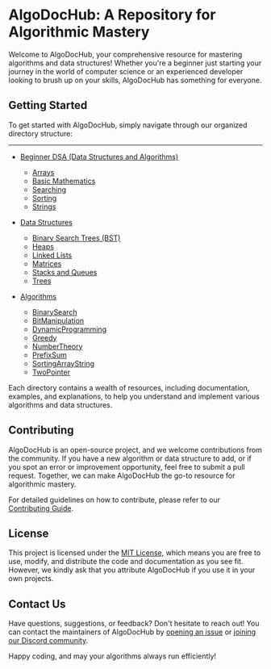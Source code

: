 # AlgoDocHub: A Repository for Algorithmic Mastery

Welcome to AlgoDocHub, your comprehensive resource for mastering algorithms and data structures! Whether you're a beginner just starting your journey in the world of computer science or an experienced developer looking to brush up on your skills, AlgoDocHub has something for everyone.

## Getting Started

To get started with AlgoDocHub, simply navigate through our organized directory structure:

***


- [Beginner DSA (Data Structures and Algorithms)](https://github.com/codingdud/AlgoDocHub/wiki/Beginner-DSA)
  - [Arrays](https://github.com/codingdud/AlgoDocHub/wiki/Arrays)
  - [Basic Mathematics](#basic-mathematics)
  - [Searching](#searching)
  - [Sorting](#sorting)
  - [Strings](#strings)

- [Data Structures](#data-structures)
  - [Binary Search Trees (BST)](#binary-search-trees-bst)
  - [Heaps](#heaps)
  - [Linked Lists](#linked-lists)
  - [Matrices](#matrices)
  - [Stacks and Queues](#stacks-and-queues)
  - [Trees](#trees)

- [Algorithms](#algorithms)
  - [BinarySearch](#binarysearch)
  - [BitManipulation](https://github.com/codingdud/AlgoDocHub/tree/main/Algorithms/BitManiputaion)
  - [DynamicProgramming](#dynamicprogramming)
  - [Greedy](#greedy)
  - [NumberTheory](#numbertheory)
  - [PrefixSum](#prefixsum)
  - [SortingArrayString](#sortingarraystring)
  - [TwoPointer](#twopointer)
    
Each directory contains a wealth of resources, including documentation, examples, and explanations, to help you understand and implement various algorithms and data structures.

## Contributing

AlgoDocHub is an open-source project, and we welcome contributions from the community. If you have a new algorithm or data structure to add, or if you spot an error or improvement opportunity, feel free to submit a pull request. Together, we can make AlgoDocHub the go-to resource for algorithmic mastery.

For detailed guidelines on how to contribute, please refer to our [Contributing Guide](CONTRIBUTING.md).

## License

This project is licensed under the [MIT License](LICENSE), which means you are free to use, modify, and distribute the code and documentation as you see fit. However, we kindly ask that you attribute AlgoDocHub if you use it in your own projects.

## Contact Us

Have questions, suggestions, or feedback? Don't hesitate to reach out! You can contact the maintainers of AlgoDocHub by [opening an issue](https://github.com/algodochub/issues) or [joining our Discord community](https://discord.gg/algodochub).

Happy coding, and may your algorithms always run efficiently!
